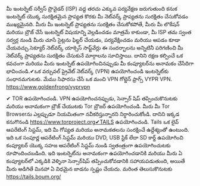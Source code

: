 
మీ ఇంటర్నెట్ సర్వీస్ ప్రొవైడర్ (ISP) వద్ద తరచు ఎక్కువ పర్యవేక్షణ జరుగుతుంది కనుక ఇంటర్నెట్ యొక్క సురక్షితమైన ప్రాప్యత కొరకు మీ నెట్‌వర్క్ ప్రాప్యతను సురక్షితం చేసుకోవడం ముఖ్యమైనది. మీరు మీ ఇంటర్నెట్ ప్రాప్యతను సురక్షితం చేసుకోకపోతే, మీరు మీ లొకేషన్ మరియు  బ్రౌజ్ చేసే ఇంటర్నెట్ విషయాన్ని వెల్లడించడం మాత్రమే కాకుండా, మీ ISP తమ స్వంత సర్వర్ల నుండి మీరు చూసే సైట్లను ఫిల్టర్ చేయడం, పర్యవేక్షించడం మరియు ఆపడం కూడా చేయవచ్చు.సెక్యూర్ నెట్‌వర్క్ యాక్సెస్ సాఫ్ట్‌వేర్లు ఈ సందర్భాలను అన్నిటినీ పరిగణించి మీ నెట్‌వర్క్ ప్రాప్యతను సురక్షితం చేసుకునే మార్గాలను సూచిస్తాయి. దానిని రక్షణ కల్పించే ఒక కవచంగా మరియు  మీరు ఇంటర్నెట్ ఉపయోగించినప్పుడు మీ కంప్యూటర్‌ను అనామకం చేసేదిగా భావించండి.✔ఒక వర్చువల్ ప్రైవేట్ నెట్‌వర్క్ (VPN) ఉపయోగించండి ఇంటర్నెట్‌కు సంధానమగుటకు.  మేము సిఫారసు చేసే ఒక మంచి  VPN  గోల్డెన్ ఫ్రాగ్స్ VYPR VPN. https://www.goldenfrong/vyprvpn

✔ TOR ఉపయోగించండి. VPN ఉపయోగించనప్పుడు,  సెన్సార్ షిప్ తప్పించుకొనుటకు మరియు అనామకంగా బ్రౌజ్ చేయుటకు Tor  బ్రౌజర్ ఉపయోగించండి.  మీరు మీ Tor Browserను ఎల్లప్పుడూ నియమితంగా నవీకరిస్తున్నారని నిర్ధారించుకోండి. దానిని ఇక్కడ కనుగొనండి https://www.torproject.org✔TAILS ఉపయోగించండి. Tails ఒక లైవ్ ఆపరేటింగ్ సిస్టమ్, ఇది మీ గోప్యత మరియు అనామకతలను సంరక్షించే ఉద్దేశ్యంతో ఉంటుంది. ఇది ఒక సంపూర్ణ ఆపరేటింగ్ సిస్టమ్ మరియు  DVD, USB స్టిక్ లేదా  SD కార్డ్ ఉపయోగించి  కంప్యూటర్ యొక్క సహజ ఆపరేటింగ్ సిస్టమ్ నుండి స్వతంత్రంగా ఉపయోగించుటకు రూపొందించబడింది. ఇది ఇంటర్నెట్‌ను అనామకంగా ఉపయోగించడానికి మరియు  మీరు ఏ  కంప్యూటర్‌లో ఎక్కడికి వెళ్ళినా సెన్సార్‌షిప్ తప్పించుకోవడానికి సహాయపడుతుంది, అయితే  మీరు అడిగితే మినహా ఏ విధమైన జాడను స్పష్టం చేయదు. మరింత తెలుసుకొనుటకు https://tails.boum.org/